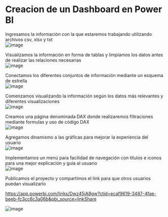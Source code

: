 # Creacion de un Dashboard en Power BI

Ingresamos la información con la que estaremos trabajando utilizando archivos csv, xlsx y txt
<br>![image](https://github.com/user-attachments/assets/e927d2ec-2e2e-475a-ba30-e752606a9801)

Visualizamos la información en forma de tablas y limpiamos los datos antes de realizar las relaciones necesarias
<br>![image](https://github.com/user-attachments/assets/21c2904b-f50b-4a46-b07c-d17b3ce54e01)

Conectamos los diferentes conjuntos de información mediante un esquema de estrella
<br>![image](https://github.com/user-attachments/assets/c6a4cd8a-282d-476d-af58-5ec8933219d0)

Comenzamos visualizando la información según los datos más relevantes y diferentes visualizaciones
<br>![image](https://github.com/user-attachments/assets/1eee2461-898f-4a78-9981-af2570ac52c8)

Creamos una página denominada DAX donde realizaremos filtraciones mediante formulas y uso de código DAX
<br>![image](https://github.com/user-attachments/assets/4d1d4bd3-9e3f-416d-a2fb-d99a2d014ea4)

Agregamos dinamismo a las gráficas para mejorar la experiencia del usuario
<br>![image](https://github.com/user-attachments/assets/c2482a4e-771d-4c38-8d04-0089aceede7b)

Implementamos un menú para facilidad de navegación con títulos e iconos para una mejor explicación y guía al usuario
<br>![image](https://github.com/user-attachments/assets/8159255c-c96f-4fff-89d7-e411f2503c51)

Publicamos el proyecto y compartimos el link para que otros usuarios puedan visualizarlo

https://app.powerbi.com/links/Dwz45jA8gw?ctid=ecaf9619-3487-4fae-beeb-fc3cc6c3a06b&pbi_source=linkShare

![image](https://github.com/user-attachments/assets/0f085413-154b-4432-9e63-5179395e721a)
